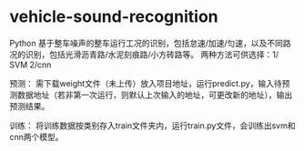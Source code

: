 # vehicle-sound-recognition
Python
基于整车噪声的整车运行工况的识别，包括怠速/加速/匀速，以及不同路况的识别，包括光滑沥青路/水泥刻痕路/小方砖路等。
两种方法可供选择：1/ SVM 2/cnn

预测：
  需下载weight文件（未上传）放入项目地址，运行predict.py，输入待预测数据地址（若非第一次运行，则默认上次输入的地址，可更改新的地址），输出预测结果。
  
训练：
  将训练数据按类别存入train文件夹内，运行train.py文件，会训练出svm和cnn两个模型。
